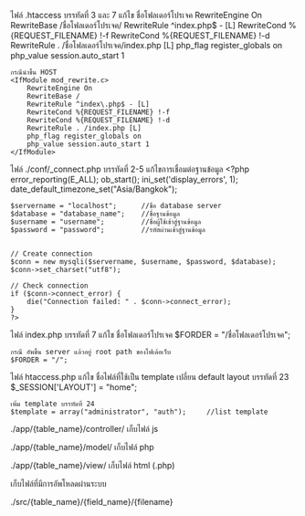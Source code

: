 
ไฟล์ .htaccess บรรทัดที่ 3 และ 7 แก้ไข ชื่อโฟลเดอร์โปรเจค
	<IfModule mod_rewrite.c>
		RewriteEngine On
		RewriteBase /ชื่อโฟลเดอร์โปรเจค/
		RewriteRule ^index\.php$ - [L]
		RewriteCond %{REQUEST_FILENAME} !-f
		RewriteCond %{REQUEST_FILENAME} !-d
		RewriteRule . /ชื่อโฟลเดอร์โปรเจค/index.php [L]
		php_flag register_globals on
		php_value session.auto_start 1
	</IfModule>

	กรณีนำขึ้น HOST
	<IfModule mod_rewrite.c>
		RewriteEngine On
		RewriteBase /
		RewriteRule ^index\.php$ - [L]
		RewriteCond %{REQUEST_FILENAME} !-f
		RewriteCond %{REQUEST_FILENAME} !-d
		RewriteRule . /index.php [L]
		php_flag register_globals on
		php_value session.auto_start 1
	</IfModule>

ไฟล์ ./conf/_connect.php บรรทัดที่ 2-5 แก้ไขการเชื่อมต่อฐานข้อมูล
	<?php
	error_reporting(E_ALL);
	ob_start();
	ini_set('display_errors', 1);
	date_default_timezone_set("Asia/Bangkok");

	$servername = "localhost";		//ชื่อ database server 
	$database = "database_name";	//ชื่อฐานข้อมูล
	$username = "username";			//ชื่อผู้ใช้เข้าสู่ฐานข้อมูล
	$password = "password";			//รหัสผ่านเข้าสู่ฐานข้อมูล


	// Create connection
	$conn = new mysqli($servername, $username, $password, $database);
	$conn->set_charset("utf8");

	// Check connection
	if ($conn->connect_error) {
	    die("Connection failed: " . $conn->connect_error);
	} 
	?>

ไฟล์ index.php  บรรทัดที่ 7 แก้ไข ชื่อโฟลเดอร์โปรเจค
	$FORDER = "/ชื่อโฟลเดอร์โปรเจค";

	กรณี อัพขึ้น server แล้วอยู่ root path ของโฟเด้อเว็บ
	$FORDER = "/";

ไฟล์ htaccess.php แก้ไข ชื่อไฟล์ที่ใช้เป็น template
	เปลี่ยน default layout บรรทัดที่ 23
	$_SESSION['LAYOUT'] = "home";

	เพิ่ม template บรรทัดที่ 24
	$template = array("administrator", "auth");		//list template



./app/{table_name}/controller/ เก็บไฟล์ js

./app/{table_name}/model/ เก็บไฟล์ php

./app/{table_name}/view/ เก็บไฟล์ html (.php)



เก็บไฟล์ที่มีการอัพโหลดผ่านระบบ

./src/{table_name}/{field_name}/{filename} 
